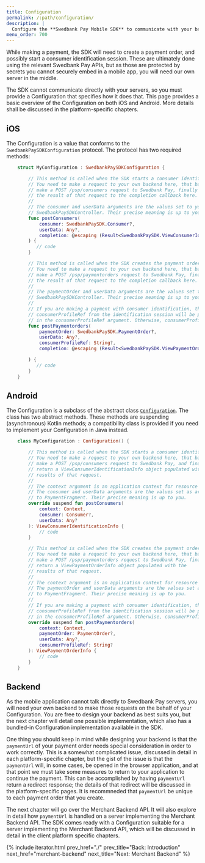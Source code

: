 ```yaml
---
title: Configuration
permalink: /:path/configuration/
description: |
  Configure the **Swedbank Pay Mobile SDK** to communicate with your backend.
menu_order: 700
---
```


While making a payment, the SDK will need to create a payment order, and
possibly start a consumer identification session. These are ultimately done
using the relevant Swedbank Pay APIs, but as those are protected by secrets you
cannot securely embed in a mobile app, you will need our own server in the
middle.

The SDK cannot communicate directly with your servers, so you must provide a
Configuration that specifies how it does that. This page provides a basic
overview of the Configuration on both iOS and Android. More details shall be
discussed in the platform-specific chapters.

## iOS

The Configuration is a value that conforms to the `SwedbankPaySDKConfiguration`
protocol. The protocol has two required methods:

```swift
    struct MyConfiguration : SwedbankPaySDKConfiguration {

        // This method is called when the SDK starts a consumer identification session.
        // You need to make a request to your own backend here, that backend must
        // make a POST /psp/consumers request to Swedbank Pay, finally you must propagate
        // the result of that request to the completion callback here.
        //
        // The consumer and userData arguments are the values set to your
        // SwedbankPaySDKController. Their precise meaning is up to you.
        func postConsumers(
            consumer: SwedbankPaySDK.Consumer?,
            userData: Any?,
            completion: @escaping (Result<SwedbankPaySDK.ViewConsumerIdentificationInfo, Error>) -> Void
        ) {
           // code
        }

        // This method is called when the SDK creates the payment order.
        // You need to make a request to your own backend here, that backend must
        // make a POST /psp/paymentorders request to Swedbank Pay, finally you must propagate
        // the result of that request to the completion callback here.
        //
        // The paymentOrder and userData arguments are the values set to your
        // SwedbankPaySDKController. Their precise meaning is up to you.
        //
        // If you are making a payment with consumer identification, then the
        // consumerProfileRef from the identification session will be provided
        // in the consumerProfileRef argument. Otherwise, consumerProfileRef will be nil.
        func postPaymentorders(
            paymentOrder: SwedbankPaySDK.PaymentOrder?,
            userData: Any?,
            consumerProfileRef: String?,
            completion: @escaping (Result<SwedbankPaySDK.ViewPaymentOrderInfo, Error>) -> Void

        ) {
           // code
        }
    }
```

## Android

The Configuration is a subclass of the abstract class
[`Configuration`][dokka-config]. The class has two abstract methods. These
methods are suspending (asynchronous) Kotlin methods; a compatibility class is
provided if you need to implement your Configuration in Java instead.

```kotlin
    class MyConfiguration : Configuration() {

        // This method is called when the SDK starts a consumer identification session.
        // You need to make a request to your own backend here, that backend must
        // make a POST /psp/consumers request to Swedbank Pay, and finally you must
        // return a ViewConsumerIdentificationInfo object populated with the
        // results of that request.
        //
        // The context argument is an application context for resource access.
        // The consumer and userData arguments are the values set as arguments
        // to PaymentFragment. Their precise meaning is up to you.
        override suspend fun postConsumers(
            context: Context,
            consumer: Consumer?,
            userData: Any?
        ): ViewConsumerIdentificationInfo {
            // code
        }

        // This method is called when the SDK creates the payment order.
        // You need to make a request to your own backend here, that backend must
        // make a POST /psp/paymentorders request to Swedbank Pay, finally you must
        // return a ViewPaymentOrderInfo object populated with the
        // results of that request.
        //
        // The context argument is an application context for resource access.
        // The paymentOrder and userData arguments are the values set as arguments
        // to PaymentFragment. Their precise meaning is up to you.
        //
        // If you are making a payment with consumer identification, then the
        // consumerProfileRef from the identification session will be provided
        // in the consumerProfileRef argument. Otherwise, consumerProfileRef will be nil.
        override suspend fun postPaymentorders(
            context: Context,
            paymentOrder: PaymentOrder?,
            userData: Any?,
            consumerProfileRef: String?
        ): ViewPaymentOrderInfo {
            // code
        }
    }
```

## Backend

As the mobile application cannot talk directly to Swedbank Pay servers, you will
need your own backend to make those requests on the behalf of your
Configuration. You are free to design your backend as best suits you, but the
next chapter will detail one possible implementation, which also has a
bundled-in Configuration implementation available in the SDK.

One thing you should keep in mind while designing your backend is that the
`paymentUrl` of your payment order needs special consideration in order to work
correctly. This is a somewhat complicated issue, discussed in detail in each
platform-specific chapter, but the gist of the issue is that the `paymentUrl`
will, in some cases, be opened in the browser application, and at that point we
must take some measures to return to your application to continue the payment.
This can be accomplished by having `paymentUrl` return a redirect response; the
details of that redirect will be discussed in the platform-specific pages. It is
recommneded that `paymentUrl` be unique to each payment order that you create.

The next chapter will go over the Merchant Backend API. It will also explore in
detail how `paymentUrl` is handled on a server implementing the Merchant Backend
API. The SDK comes ready with a Configuration suitable for a server implementing
the Merchant Backend API, which will be discussed in detail in the client
platform specific chapters.

{% include iterator.html prev_href="./"
                         prev_title="Back: Introduction"
                         next_href="merchant-backend"
                         next_title="Next: Merchant Backend" %}

[dokka-config]: https://github.com/SwedbankPay/swedbank-pay-sdk-android/blob/dev/sdk/dokka_github/sdk/com.swedbankpay.mobilesdk/-configuration/index.md

